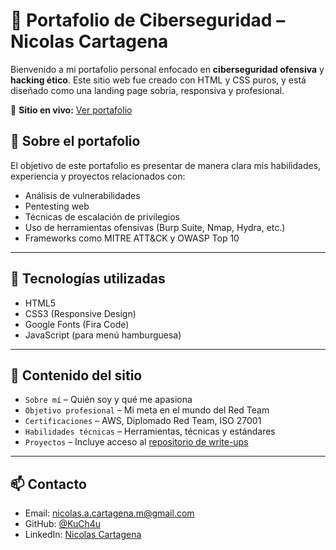 # 🧠 Portafolio de Ciberseguridad – Nicolas Cartagena

Bienvenido a mi portafolio personal enfocado en **ciberseguridad ofensiva** y **hacking ético**. Este sitio web fue creado con HTML y CSS puros, y está diseñado como una landing page sobria, responsiva y profesional.

🔗 **Sitio en vivo:** [Ver portafolio](https://tuusuario.github.io/)

## 🚀 Sobre el portafolio

El objetivo de este portafolio es presentar de manera clara mis habilidades, experiencia y proyectos relacionados con:

- Análisis de vulnerabilidades
- Pentesting web
- Técnicas de escalación de privilegios
- Uso de herramientas ofensivas (Burp Suite, Nmap, Hydra, etc.)
- Frameworks como MITRE ATT&CK y OWASP Top 10

---

## 🧰 Tecnologías utilizadas

- HTML5
- CSS3 (Responsive Design)
- Google Fonts (Fira Code)
- JavaScript (para menú hamburguesa)

---

## 📁 Contenido del sitio

- `Sobre mí` – Quién soy y qué me apasiona
- `Objetivo profesional` – Mi meta en el mundo del Red Team
- `Certificaciones` – AWS, Diplomado Red Team, ISO 27001
- `Habilidades técnicas` – Herramientas, técnicas y estándares
- `Proyectos` – Incluye acceso al [repositorio de write-ups](https://github.com/tuusuario/writeups)

---

## 📫 Contacto

- Email: [nicolas.a.cartagena.m@gmail.com](mailto:nicolas.a.cartagena.m@gmail.com)
- GitHub: [@KuCh4u](https://github.com/KuCh4u)
- LinkedIn: [Nicolas Cartagena](https://www.linkedin.com/in/nicolas-cartagena-88192526a/)
